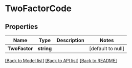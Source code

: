 # TwoFactorCode

## Properties
Name | Type | Description | Notes
------------ | ------------- | ------------- | -------------
**TwoFactor** | **string** |  | [default to null]

[[Back to Model list]](../README.md#documentation-for-models) [[Back to API list]](../README.md#documentation-for-api-endpoints) [[Back to README]](../README.md)

